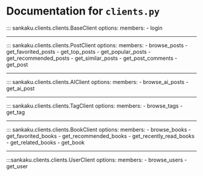 # Documentation for `clients.py`

::: sankaku.clients.clients.BaseClient
    options:
      members:
        - login

---

::: sankaku.clients.clients.PostClient
    options:
      members:
        - browse_posts
        - get_favorited_posts
        - get_top_posts
        - get_popular_posts
        - get_recommended_posts
        - get_similar_posts
        - get_post_comments
        - get_post

---

::: sankaku.clients.clients.AIClient
    options:
      members:
        - browse_ai_posts
        - get_ai_post

---

::: sankaku.clients.clients.TagClient
    options:
      members:
        - browse_tags
        - get_tag

---

::: sankaku.clients.clients.BookClient
    options:
      members:
        - browse_books
        - get_favorited_books
        - get_recommended_books
        - get_recently_read_books
        - get_related_books
        - get_book

---

:::sankaku.clients.clients.UserClient
    options:
      members:
        - browse_users
        - get_user